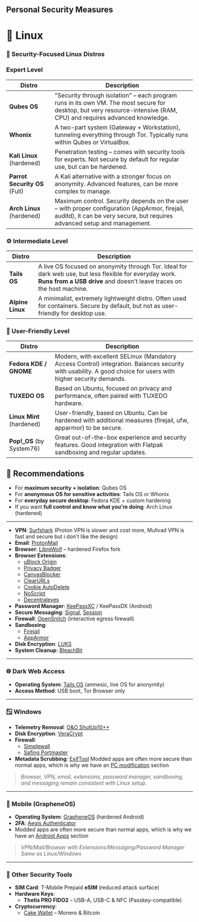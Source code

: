 ## Personal Security Measures

# 🐧 Linux
### 🐧 Security-Focused Linux Distros

### Expert Level

| Distro        | Description |
|---------------|-------------|
| **Qubes OS**  | "Security through isolation" – each program runs in its own VM. The most secure for desktop, but very resource-intensive (RAM, CPU) and requires advanced knowledge. |
| **Whonix**    | A two-part system (Gateway + Workstation), tunneling everything through Tor. Typically runs within Qubes or VirtualBox. |
| **Kali Linux** (hardened) | Penetration testing – comes with security tools for experts. Not secure by default for regular use, but can be hardened. |
| **Parrot Security OS** (Full) | A Kali alternative with a stronger focus on anonymity. Advanced features, can be more complex to manage. |
| **Arch Linux** (hardened) | Maximum control. Security depends on the user – with proper configuration (AppArmor, firejail, auditd), it can be very secure, but requires advanced setup and management. |

### ⚙️ Intermediate Level

| Distro        | Description                                                                                                                         |
|---------------|-------------------------------------------------------------------------------------------------------------------------------------|
| **Tails OS**  | A live OS focused on anonymity through Tor. Ideal for dark web use, but less flexible for everyday work. **Runs from a USB drive** and doesn't leave traces on the host machine.                             |
| **Alpine Linux** | A minimalist, extremely lightweight distro. Often used for containers. Secure by default, but not as user-friendly for desktop use. |

### 🧩 User-Friendly Level

| Distro              | Description |
|---------------------|-------------|
| **Fedora KDE / GNOME** | Modern, with excellent SELinux (Mandatory Access Control) integration. Balances security with usability. A good choice for users with higher security demands. |
| **TUXEDO OS**       | Based on Ubuntu, focused on privacy and performance, often paired with TUXEDO hardware. |
| **Linux Mint** (hardened) | User-friendly, based on Ubuntu. Can be hardened with additional measures (firejail, ufw, apparmor) to be secure. |
| **Pop!\_OS** (by System76) | Great out-of-the-box experience and security features. Good integration with Flatpak sandboxing and regular updates. |


## 📝 Recommendations

- For **maximum security + isolation**: Qubes OS
- For **anonymous OS for sensitive activities**: Tails OS or Whonix
- For **everyday secure desktop**: Fedora KDE + custom hardening
- If you want **full control and know what you're doing**: Arch Linux (hardened)

---

- **VPN**: [Surfshark](https://surfshark.com/) (Proton VPN is slower and cost more, Mullvad VPN is fast and secure but i don't like the design)
- **Email**: [ProtonMail](https://proton.me/)
- **Browser**: [LibreWolf](https://librewolf.net/) – hardened Firefox fork
- **Browser Extensions**:
    - [uBlock Origin](https://github.com/gorhill/uBlock)
    - [Privacy Badger](https://privacybadger.org/)
    - [CanvasBlocker](https://github.com/kkapsner/CanvasBlocker)
    - [ClearURLs](https://clearurls.xyz/)
    - [Cookie AutoDelete](https://github.com/Cookie-AutoDelete/Cookie-AutoDelete)
    - [NoScript](https://noscript.net/)
    - [Decentraleyes](https://decentraleyes.org/)
- **Password Manager**: [KeePassXC](https://keepassxc.org/) / KeePassDX (Android)
- **Secure Messaging**: [Signal](https://signal.org/), [Session](https://getsession.org/)
- **Firewall**: [OpenSnitch](https://github.com/evilsocket/opensnitch) (interactive egress firewall)
- **Sandboxing**:
    - [Firejail](https://firejail.wordpress.com/)
    - [AppArmor](https://gitlab.com/apparmor/apparmor)
- **Disk Encryption**: [LUKS](https://gitlab.com/cryptsetup/cryptsetup)
- **System Cleanup**: [BleachBit](https://www.bleachbit.org/)

---

### 🌐 Dark Web Access

- **Operating System**: [Tails OS](https://tails.net/) (amnesic, live OS for anonymity)
- **Access Method**: USB boot, Tor Browser only

---

### 🪟 Windows

- **Telemetry Removal**: [O&O ShutUp10++](https://www.oo-software.com/en/shutup10)
- **Disk Encryption**: [VeraCrypt](https://www.veracrypt.fr/)
- **Firewall**:
    - [Simplewall](https://www.henrypp.org/product/simplewall)
    - [Safing Portmaster](https://safing.io/)
- **Metadata Scrubbing**: [ExifTool](https://exiftool.org/)
  Modded apps are often more secure than normal apps, which is why we have an [PC modification](../PC/modifications.md) section

> *Browser, VPN, email, extensions, password manager, sandboxing, and messaging remain consistent with Linux setup.*

---

### 📱 Mobile (GrapheneOS)

- **Operating System**: [GrapheneOS](https://grapheneos.org/) (hardened Android)
- **2FA**: [Aegis Authenticator](https://getaegis.app/)
- Modded apps are often more secure than normal apps, which is why we have an [Android Apps](../mobile-apps/android-apps.md) section
> *VPN/Mail/Browser with Extensions/Messaging/Password Manager  Same as Linux/Windows*

---

### 🔐 Other Security Tools

- **SIM Card**: T-Mobile Prepaid **eSIM** (reduced attack surface)
- **Hardware Keys**:
    - **Thetis PRO FIDO2** – USB-A, USB-C & NFC (Passkey-compatible)
- **Cryptocurrency**:
    - [Cake Wallet](https://cakewallet.com/) – Monero & Bitcoin
